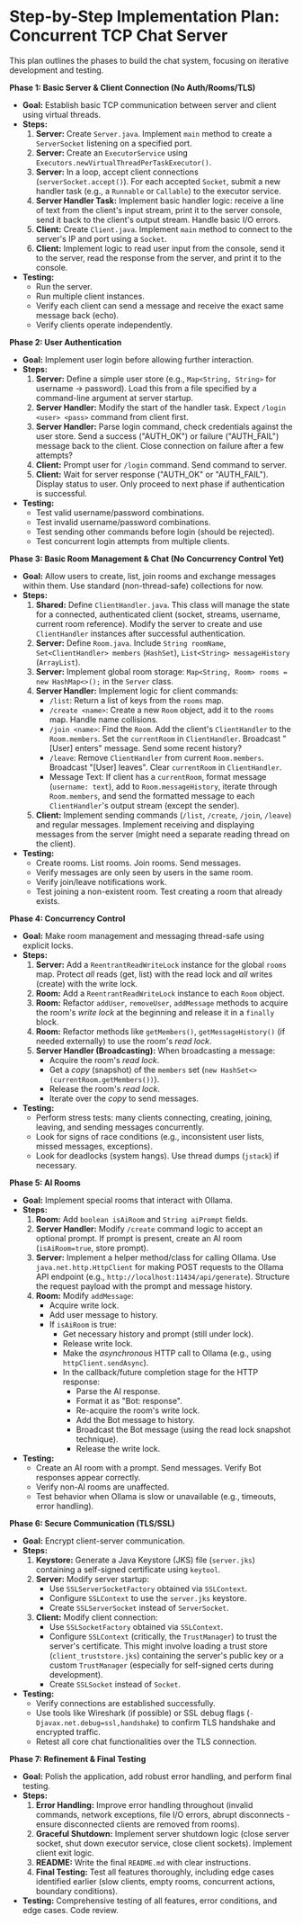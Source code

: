 # Step-by-Step Implementation Plan: Concurrent TCP Chat Server

This plan outlines the phases to build the chat system, focusing on iterative development and testing.

**Phase 1: Basic Server & Client Connection (No Auth/Rooms/TLS)**

*   **Goal:** Establish basic TCP communication between server and client using virtual threads.
*   **Steps:**
    1.  **Server:** Create `Server.java`. Implement `main` method to create a `ServerSocket` listening on a specified port.
    2.  **Server:** Create an `ExecutorService` using `Executors.newVirtualThreadPerTaskExecutor()`.
    3.  **Server:** In a loop, accept client connections (`serverSocket.accept()`). For each accepted `Socket`, submit a new handler task (e.g., a `Runnable` or `Callable`) to the executor service.
    4.  **Server Handler Task:** Implement basic handler logic: receive a line of text from the client's input stream, print it to the server console, send it back to the client's output stream. Handle basic I/O errors.
    5.  **Client:** Create `Client.java`. Implement `main` method to connect to the server's IP and port using a `Socket`.
    6.  **Client:** Implement logic to read user input from the console, send it to the server, read the response from the server, and print it to the console.
*   **Testing:**
    *   Run the server.
    *   Run multiple client instances.
    *   Verify each client can send a message and receive the exact same message back (echo).
    *   Verify clients operate independently.

**Phase 2: User Authentication**

*   **Goal:** Implement user login before allowing further interaction.
*   **Steps:**
    1.  **Server:** Define a simple user store (e.g., `Map<String, String>` for username -> password). Load this from a file specified by a command-line argument at server startup.
    2.  **Server Handler:** Modify the start of the handler task. Expect `/login <user> <pass>` command from client first.
    3.  **Server Handler:** Parse login command, check credentials against the user store. Send a success ("AUTH_OK") or failure ("AUTH_FAIL") message back to the client. Close connection on failure after a few attempts?
    4.  **Client:** Prompt user for `/login` command. Send command to server.
    5.  **Client:** Wait for server response ("AUTH_OK" or "AUTH_FAIL"). Display status to user. Only proceed to next phase if authentication is successful.
*   **Testing:**
    *   Test valid username/password combinations.
    *   Test invalid username/password combinations.
    *   Test sending other commands before login (should be rejected).
    *   Test concurrent login attempts from multiple clients.

**Phase 3: Basic Room Management & Chat (No Concurrency Control Yet)**

*   **Goal:** Allow users to create, list, join rooms and exchange messages within them. Use standard (non-thread-safe) collections for now.
*   **Steps:**
    1.  **Shared:** Define `ClientHandler.java`. This class will manage the state for a connected, authenticated client (socket, streams, username, current room reference). Modify the server to create and use `ClientHandler` instances after successful authentication.
    2.  **Server:** Define `Room.java`. Include `String roomName`, `Set<ClientHandler> members` (`HashSet`), `List<String> messageHistory` (`ArrayList`).
    3.  **Server:** Implement global room storage: `Map<String, Room> rooms = new HashMap<>();` in the `Server` class.
    4.  **Server Handler:** Implement logic for client commands:
        *   `/list`: Return a list of keys from the `rooms` map.
        *   `/create <name>`: Create a new `Room` object, add it to the `rooms` map. Handle name collisions.
        *   `/join <name>`: Find the `Room`. Add the client's `ClientHandler` to the `Room.members`. Set the `currentRoom` in `ClientHandler`. Broadcast "[User] enters" message. Send some recent history?
        *   `/leave`: Remove `ClientHandler` from current `Room.members`. Broadcast "[User] leaves". Clear `currentRoom` in `ClientHandler`.
        *   Message Text: If client has a `currentRoom`, format message (`username: text`), add to `Room.messageHistory`, iterate through `Room.members`, and send the formatted message to each `ClientHandler`'s output stream (except the sender).
    5.  **Client:** Implement sending commands (`/list`, `/create`, `/join`, `/leave`) and regular messages. Implement receiving and displaying messages from the server (might need a separate reading thread on the client).
*   **Testing:**
    *   Create rooms. List rooms. Join rooms. Send messages.
    *   Verify messages are only seen by users in the same room.
    *   Verify join/leave notifications work.
    *   Test joining a non-existent room. Test creating a room that already exists.

**Phase 4: Concurrency Control**

*   **Goal:** Make room management and messaging thread-safe using explicit locks.
*   **Steps:**
    1.  **Server:** Add a `ReentrantReadWriteLock` instance for the global `rooms` map. Protect *all* reads (get, list) with the read lock and *all* writes (create) with the write lock.
    2.  **Room:** Add a `ReentrantReadWriteLock` instance to each `Room` object.
    3.  **Room:** Refactor `addUser`, `removeUser`, `addMessage` methods to acquire the room's *write lock* at the beginning and release it in a `finally` block.
    4.  **Room:** Refactor methods like `getMembers()`, `getMessageHistory()` (if needed externally) to use the room's *read lock*.
    5.  **Server Handler (Broadcasting):** When broadcasting a message:
        *   Acquire the room's *read lock*.
        *   Get a *copy* (snapshot) of the `members` set (`new HashSet<>(currentRoom.getMembers())`).
        *   Release the room's *read lock*.
        *   Iterate over the *copy* to send messages.
*   **Testing:**
    *   Perform stress tests: many clients connecting, creating, joining, leaving, and sending messages concurrently.
    *   Look for signs of race conditions (e.g., inconsistent user lists, missed messages, exceptions).
    *   Look for deadlocks (system hangs). Use thread dumps (`jstack`) if necessary.

**Phase 5: AI Rooms**

*   **Goal:** Implement special rooms that interact with Ollama.
*   **Steps:**
    1.  **Room:** Add `boolean isAiRoom` and `String aiPrompt` fields.
    2.  **Server Handler:** Modify `/create` command logic to accept an optional prompt. If prompt is present, create an AI room (`isAiRoom=true`, store prompt).
    3.  **Server:** Implement a helper method/class for calling Ollama. Use `java.net.http.HttpClient` for making POST requests to the Ollama API endpoint (e.g., `http://localhost:11434/api/generate`). Structure the request payload with the prompt and message history.
    4.  **Room:** Modify `addMessage`:
        *   Acquire write lock.
        *   Add user message to history.
        *   If `isAiRoom` is true:
            *   Get necessary history and prompt (still under lock).
            *   Release write lock.
            *   Make the *asynchronous* HTTP call to Ollama (e.g., using `httpClient.sendAsync`).
            *   In the callback/future completion stage for the HTTP response:
                *   Parse the AI response.
                *   Format it as "Bot: response".
                *   Re-acquire the room's write lock.
                *   Add the Bot message to history.
                *   Broadcast the Bot message (using the read lock snapshot technique).
                *   Release the write lock.
*   **Testing:**
    *   Create an AI room with a prompt. Send messages. Verify Bot responses appear correctly.
    *   Verify non-AI rooms are unaffected.
    *   Test behavior when Ollama is slow or unavailable (e.g., timeouts, error handling).

**Phase 6: Secure Communication (TLS/SSL)**

*   **Goal:** Encrypt client-server communication.
*   **Steps:**
    1.  **Keystore:** Generate a Java Keystore (JKS) file (`server.jks`) containing a self-signed certificate using `keytool`.
    2.  **Server:** Modify server startup:
        *   Use `SSLServerSocketFactory` obtained via `SSLContext`.
        *   Configure `SSLContext` to use the `server.jks` keystore.
        *   Create `SSLServerSocket` instead of `ServerSocket`.
    3.  **Client:** Modify client connection:
        *   Use `SSLSocketFactory` obtained via `SSLContext`.
        *   Configure `SSLContext` (critically, the `TrustManager`) to trust the server's certificate. This might involve loading a trust store (`client_truststore.jks`) containing the server's public key or a custom `TrustManager` (especially for self-signed certs during development).
        *   Create `SSLSocket` instead of `Socket`.
*   **Testing:**
    *   Verify connections are established successfully.
    *   Use tools like Wireshark (if possible) or SSL debug flags (`-Djavax.net.debug=ssl,handshake`) to confirm TLS handshake and encrypted traffic.
    *   Retest all core chat functionalities over the TLS connection.

**Phase 7: Refinement & Final Testing**

*   **Goal:** Polish the application, add robust error handling, and perform final testing.
*   **Steps:**
    1.  **Error Handling:** Improve error handling throughout (invalid commands, network exceptions, file I/O errors, abrupt disconnects - ensure disconnected clients are removed from rooms).
    2.  **Graceful Shutdown:** Implement server shutdown logic (close server socket, shut down executor service, close client sockets). Implement client exit logic.
    3.  **README:** Write the final `README.md` with clear instructions.
    4.  **Final Testing:** Test all features thoroughly, including edge cases identified earlier (slow clients, empty rooms, concurrent actions, boundary conditions).
*   **Testing:** Comprehensive testing of all features, error conditions, and edge cases. Code review.